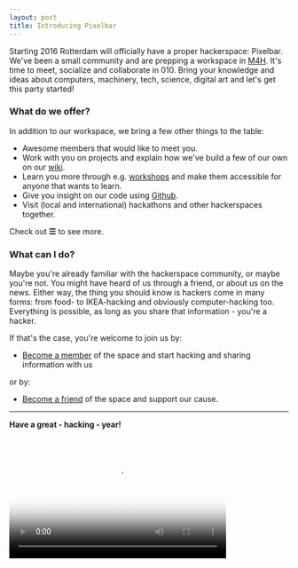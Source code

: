 ```yaml
---
layout: post
title: Introducing Pixelbar
---
```


Starting 2016 Rotterdam will officially have a proper hackerspace: Pixelbar. We've been a small community and are prepping a workspace in [M4H](http://stadshavensrotterdam.nl/deelgebieden/merwe-vierhavens/). It's time to meet, socialize and collaborate in 010. Bring your knowledge and ideas about computers, machinery, tech, science, digital art and let's get this party started!

### What do we offer?

In addition to our workspace, we bring a few other things to the table:

* Awesome members that would like to meet you.
* Work with you on projects and explain how we've build a few of our own on our [wiki](https://wiki.pixelbar.nl/index.php/Main_Page).
* Learn you more through e.g. [workshops](https://pixelbar.nl/workshops/) and make them accessible for anyone that wants to learn.
* Give you insight on our code using [Github](https://github.com/pixelbar).
* Visit (local and international) hackathons and other hackerspaces together.

Check out **☰** to see more.


### What can I do?

Maybe you're already familiar with the hackerspace community, or maybe you're not. You might have heard of us through a friend, or about us on the news. Either way, the thing you should know is hackers come in many forms: from food- to IKEA-hacking and obviously computer-hacking too. Everything is possible, as long as you share that information - you're a hacker.

If that's the case, you're welcome to join us by:

* [Become a member](https://pixelbar.nl/becomeamember.php) of the space and start hacking and sharing information with us

or by:

* [Become a friend](https://pixelbar.nl/becomeamember.php) of the space and support our cause.

----

**Have a great - hacking -  year!**

<video id="gif-mp4" poster="https://media.giphy.com/media/k8kG3Plo87Aqs/200_s.gif" style="margin:0;padding:0" width="391" height="219" autoplay="" loop="">
  <source src="https://media.giphy.com/media/k8kG3Plo87Aqs/giphy.mp4" type="video/mp4">
  Your browser does not support the mp4 video codec.
</video>

